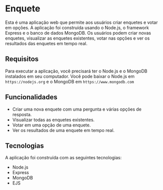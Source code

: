 # Enquete

Esta é uma aplicação web que permite aos usuários criar enquetes e votar em opções.
A aplicação foi construída usando o Node.js, o framework Express e o banco de dados MongoDB.
Os usuários podem criar novas enquetes, visualizar as enquetes existentes, votar nas opções e ver os resultados das enquetes em tempo real.

## Requisitos

Para executar a aplicação, você precisará ter o Node.js e o MongoDB instalados em seu computador.
Você pode baixar o Node.js em `https://nodejs.org` e o MongoDB em `https://www.mongodb.com`

## Funcionalidades

- Criar uma nova enquete com uma pergunta e várias opções de resposta.
- Visualizar todas as enquetes existentes.
- Votar em uma opção de uma enquete.
- Ver os resultados de uma enquete em tempo real.

## Tecnologias

A aplicação foi construída com as seguintes tecnologias:

- Node.js
- Express
- MongoDB
- EJS
